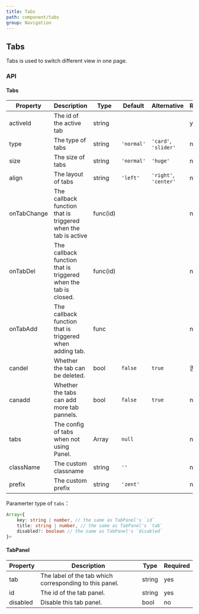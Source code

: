 ```yaml
---
title: Tabs
path: component/tabs
group: Navigation
---
```


## Tabs

Tabs is used to switch different view in one page. 

### API

#### Tabs

| Property     |  Description  | Type     | Default  | Alternative | Required |
| ---------| --------- | -------- | ----- | --------- | ---- |
| activeId    | The id of the active tab | string   | |           | yes    |
| type        | The type of tabs  | string | `'normal'` | `'card'`, `'slider'` | no |
| size        | The size of tabs | string   | `'normal'` | `'huge'` | no  |
| align       | The layout of tabs | string | `'left'`   | `'right'`, `'center'` | no |
| onTabChange | The callback function that is triggered when the tab is active | func(id) |    |    | no    |
| onTabDel    | The callback function that is triggered when the tab is closed. | func(id) |      |         | no |
| onTabAdd    | The callback function that is triggered when adding tab. | func | |   | no    |
| candel      | Whether the tab can be deleted.  | bool  | `false` |  `true` | 否    |
| canadd      | Whether the tabs can add more tab pannels. | bool | `false`    |  `true`  | no |
| tabs | The config of tabs when not using Panel. | Array | `null` | | no |
| className   | The custom classname   | string   | `''`   |  | no   |
| prefix      | The custom prefix | string   | `'zent'` |   | no   |

Paramerter type of `tabs`：
```ts
Array<{
	key: string | number, // the same as TabPanel's `id`
	title: string | number, // the same as TabPanel's `tab`
	disabled?: boolean // the same as TabPanel's `disabled`
}>

```

#### TabPanel

| Property     |  Description  | Type     | Required |
| --- | --------------------- | ------ | ---- |
| tab | The label of the tab which corresponding to this panel. | string | yes    |
| id  | The id of the tab panel. | string | yes    |
| disabled | Disable this tab panel. | bool | no |
